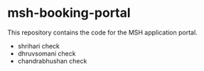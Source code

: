 # msh-booking-portal

This repository contains the code for the MSH application portal.


- shrihari check
- dhruvsomani check
- chandrabhushan check
